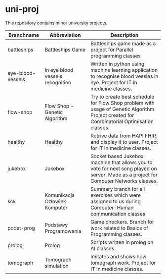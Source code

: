 # uni-proj
This repository contains minor university projects.

| Branchname | Abbreviation | Description |
| - | - | - |
| battleships | Battleships Game | Battleships game made as a project for Parallel programming classes |
| eye-blood-vessels | In eye blood vessels recognition | Written in python using machine learning application to recognise blood vessles in eye. Project for IT in medicine classes. |
| flow-shop | Flow Shop - Genetic Algorithm | Try to create best schedule for Flow Shop problem with usage of Genetic Algorithm. Project created for Combinatorial Optimisation classes.  |
| healthy | Healthy | Retrive data from HAPI FHIR and display it to user.  Project for IT in medicine classes. |
| jukebox | Jukebox | Socket based Jukebox machine that allows you to vote for next song played on server. Made as a project for Computer Networks classes. |
| kck | Komunikacja Człowiek Komputer | Summary branch for all exercises which were assigned to us during Computer-Human communication classes |
| podst-prog | Podstawy Programowania | Game checkers. Branch for work related to Basics of Programming classes. |
| prolog | Prolog | Scripts written in prolog on AI classes. |
| tomograph | Tomograph simulation | Imitates and shows how tomograph work. Project for IT in medicine classes. | 
